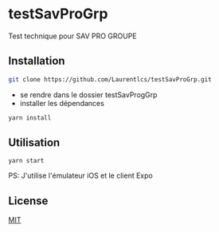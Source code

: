 # testSavProGrp

Test technique pour SAV PRO GROUPE

## Installation

```bash
git clone https://github.com/Laurentlcs/testSavProGrp.git
```

 - se rendre dans le dossier testSavProgGrp
 - installer les dépendances

```bash
yarn install
```

## Utilisation

```
yarn start
```

PS: J'utilise l'émulateur iOS et le client Expo

## License
[MIT](https://choosealicense.com/licenses/mit/)

